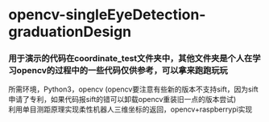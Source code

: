 # opencv-singleEyeDetection-graduationDesign
### 用于演示的代码在coordinate_test文件夹中，其他文件夹是个人在学习opencv的过程中的一些代码仅供参考，可以拿来跑跑玩玩
所需环境，Python3，opencv (opencv要注意有些新的版本不支持sift，因为sift申请了专利，如果代码报sift的错可以卸载opencv重装旧一点的版本尝试) <br/>
利用单目测距原理实现柔性机器人三维坐标的返回，opencv+raspberrypi实现 <br/>
